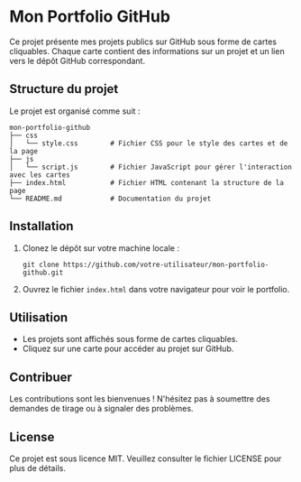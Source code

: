 # Mon Portfolio GitHub

Ce projet présente mes projets publics sur GitHub sous forme de cartes cliquables. Chaque carte contient des informations sur un projet et un lien vers le dépôt GitHub correspondant.

## Structure du projet

Le projet est organisé comme suit :

```
mon-portfolio-github
├── css
│   └── style.css        # Fichier CSS pour le style des cartes et de la page
├── js
│   └── script.js        # Fichier JavaScript pour gérer l'interaction avec les cartes
├── index.html           # Fichier HTML contenant la structure de la page
└── README.md            # Documentation du projet
```

## Installation

1. Clonez le dépôt sur votre machine locale :
   ```
   git clone https://github.com/votre-utilisateur/mon-portfolio-github.git
   ```

2. Ouvrez le fichier `index.html` dans votre navigateur pour voir le portfolio.

## Utilisation

- Les projets sont affichés sous forme de cartes cliquables.
- Cliquez sur une carte pour accéder au projet sur GitHub.

## Contribuer

Les contributions sont les bienvenues ! N'hésitez pas à soumettre des demandes de tirage ou à signaler des problèmes.

## License

Ce projet est sous licence MIT. Veuillez consulter le fichier LICENSE pour plus de détails.